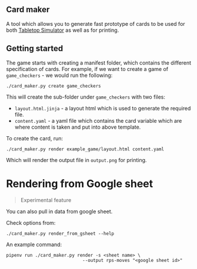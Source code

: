 Card maker
----------

A tool which allows you to generate fast prototype of cards to be used for
both [Tabletop Simulator](https://store.steampowered.com/app/286160/Tabletop_Simulator/)
as well as for printing.

## Getting started

The game starts with creating a manifest folder, which contains the
different specification of cards.  For example, if we want to create a
game of `game_checkers` - we would run the following:

```
./card_maker.py create game_checkers
```

This will create the sub-folder under `game_checkers` with two files:

* `layout.html.jinja` - a layout html which is used to generate the
  required file.
* `content.yaml` - a yaml file which contains the card variable which are
  where content is taken and put into above template.

To create the card, run:

```
./card_maker.py render example_game/layout.html content.yaml
```

Which will render the output file in `output.png` for printing.


# Rendering from Google sheet

> Experimental feature

You can also pull in data from google sheet.

Check options from:

```
./card_maker.py render_from_gsheet --help
```

An example command:

```
pipenv run ./card_maker.py render -s <sheet name> \
                             --output rps-moves "<google sheet id>"
```
